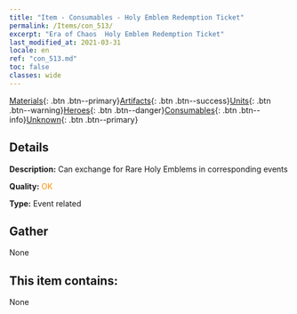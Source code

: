 ```yaml
---
title: "Item - Consumables - Holy Emblem Redemption Ticket"
permalink: /Items/con_513/
excerpt: "Era of Chaos  Holy Emblem Redemption Ticket"
last_modified_at: 2021-03-31
locale: en
ref: "con_513.md"
toc: false
classes: wide
---
```

 [Materials](/Items/){: .btn .btn--primary}[Artifacts](/Items/Artifacts/){: .btn .btn--success}[Units](/Items/Units/){: .btn .btn--warning}[Heroes](/Items/Heroes/){: .btn .btn--danger}[Consumables](/Items/Consumables/){: .btn .btn--info}[Unknown](/Items/Unknown/){: .btn .btn--primary}

## Details
 **Description:** Can exchange for Rare Holy Emblems in corresponding events

 **Quality:** <span style="color: #FF8C00">OK</span>

 **Type:** Event related

## Gather

  None

## This item contains:

  None

